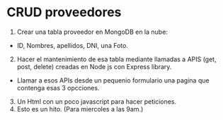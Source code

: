 # CRUD proveedores

1. Crear una tabla proveedor en MongoDB en la nube:

- ID, Nombres, apellidos, DNI, una Foto.

2. Hacer el mantenimiento de esa tabla mediante llamadas a APIS (get, post, delete) creadas en Node js con Express library.

- Llamar a esos APIs desde un pequenio formulario una pagina que contenga esas 3 opcciones.

3. Un Html con un poco javascript para hacer peticiones.
4. Esto es un hito. (Para miercoles a las 9am.)
